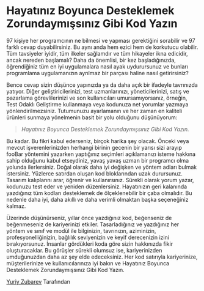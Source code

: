 # Hayatınız Boyunca Desteklemek Zorundaymışsınız Gibi Kod Yazın

97 kişiye her programcının ne bilmesi ve yapması gerektiğini sorabilir ve 97 farklı cevap duyabilirsiniz. Bu aynı anda hem ezici hem de korkutucu olabilir. Tüm tavsiyeler iyidir, tüm ilkeler sağlamdır ve tüm hikayeler ikna edicidir, ancak nereden başlamalı? Daha da önemlisi, bir kez başladığınızda, öğrendiğiniz tüm en iyi uygulamalara nasıl ayak uydurursunuz ve bunları programlama uygulamanızın ayrılmaz bir parçası haline nasıl getirirsiniz?

Bence cevap sizin düşünce yapınızda ya da daha açık bir ifadeyle tavrınızda yatıyor. Diğer geliştiricilerinizi, test uzmanlarınızı, yöneticilerinizi, satış ve pazarlama görevlilerinizi ve son kullanıcıları umursamıyorsanız, örneğin, Test Odaklı Geliştirme kullanmaya veya kodunuza net yorumlar yazmaya yönlendirilmezsiniz. Tutumunuzu ayarlamanın ve her zaman en kaliteli ürünleri sunmaya yönelmenin basit bir yolu olduğunu düşünüyorum:

> *Hayatınız Boyunca Desteklemek Zorundaymışsınız Gibi Kod Yazın.*

Bu kadar. Bu fikri kabul ederseniz, birçok harika şey olacak. Önceki veya mevcut işverenlerinizden herhangi birinin gecenin bir yarısı sizi arayıp fooBar yöntemini yazarken yaptığınız seçimleri açıklamanızı isteme hakkına sahip olduğunu kabul etseydiniz, yavaş yavaş uzman bir programcı olma yolunda ilerlersiniz. Doğal olarak daha iyi değişken ve yöntem adları bulmak istersiniz. Yüzlerce satırdan oluşan kod bloklarından uzak durursunuz. Tasarım kalıplarını arar, öğrenir ve kullanırsınız. Sürekli olarak yorum yazar, kodunuzu test eder ve yeniden düzenlersiniz. Hayatınızın geri kalanında yazdığınız tüm kodları desteklemek de ölçeklenebilir bir çaba olmalıdır. Bu nedenle daha iyi, daha akıllı ve daha verimli olmaktan başka seçeneğiniz kalmaz.

Üzerinde düşünürseniz, yıllar önce yazdığınız kod, beğenseniz de beğenmeseniz de kariyerinizi etkiler. Tasarladığınız ve yazdığınız her yöntem ve sınıf ve modül ile bilginizin, tavrınızın, aziminizin, profesyonelliğinizin, bağlılık seviyenizin ve keyif derecenizin izini bırakıyorsunuz. İnsanlar gördükleri koda göre sizin hakkınızda fikir oluşturacaklar. Bu görüşler sürekli olumsuz ise, kariyerinizden umduğunuzdan daha az şey elde edeceksiniz. Her kod satırıyla kariyerinize, müşterilerinize ve kullanıcılarınıza iyi bakın ve Hayatınız Boyunca Desteklemek Zorundaymışsınız Gibi Kod Yazın.

[Yuriy Zubarev](http://programmer.97things.oreilly.com/wiki/index.php/Yuriy_Zubarev) Tarafından
